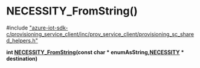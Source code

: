 # NECESSITY_FromString()

\#include ["azure-iot-sdk-c/provisioning_service_client/inc/prov_service_client/provisioning_sc_shared_helpers.h"](../iot-c-ref-provisioning-sc-shared-helpers-h.md)  

**int [NECESSITY_FromString](#provisioning__sc__shared__helpers_8h_1a371deb12e767ab09a9a819ff4b41f16d)(const char * enumAsString,[NECESSITY](#provisioning__sc__shared__helpers_8h_1aca964653ac17c5ef1c2c05da4907c7f9) * destination)**

